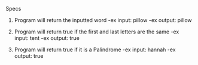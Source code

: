 Specs

1. Program will return the inputted word
  -ex input: pillow
  -ex output: pillow

2. Program will return true if the first and last letters are the same
  -ex input: tent
  -ex output: true

3. Program will return true if it is a Palindrome
  -ex input: hannah
  -ex output: true
